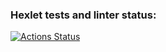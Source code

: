 ### Hexlet tests and linter status:
[![Actions Status](https://github.com/Aleksandr2302/frontend-project-11/actions/workflows/hexlet-check.yml/badge.svg)](https://github.com/Aleksandr2302/frontend-project-11/actions)